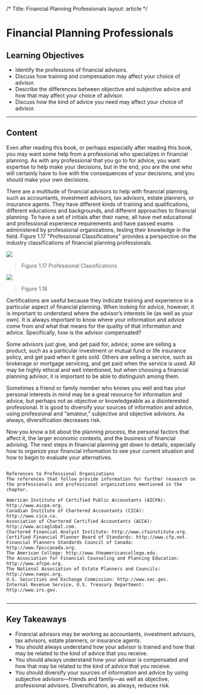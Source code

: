 /*
Title: Financial Planning Professionals
layout: article
*/

# Financial Planning Professionals

## Learning Objectives

- Identify the professions of financial advisors.
- Discuss how training and compensation may affect your choice of advisor.
- Describe the differences between objective and subjective advice and how that may affect your choice of advisor.
- Discuss how the kind of advice you need may affect your choice of advisor.



---

## Content

Even after reading this book, or perhaps especially after reading this book, you may want some help from a professional who specializes in financial planning. As with any professional that you go to for advice, you want expertise to help make your decisions, but in the end, you are the one who will certainly have to live with the consequences of your decisions, and you should make your own decisions.

There are a multitude of financial advisors to help with financial planning, such as accountants, investment advisors, tax advisors, estate planners, or insurance agents. They have different kinds of training and qualifications, different educations and backgrounds, and different approaches to financial planning. To have a set of initials after their name, all have met educational and professional experience requirements and have passed exams administered by professional organizations, testing their knowledge in the field. Figure 1.17 "Professional Classifications" provides a perspective on the industry classifications of financial planning professionals.


![](../media/75ae82607f438866a405515f5cdd2436.jpg)
> Figure 1.17 Professional Classifications



![](../media/65edbd50a23cc485ac69b6e2645fb24b.jpg)
> Figure 1.18 


Certifications are useful because they indicate training and experience in a particular aspect of financial planning. When looking for advice, however, it is important to understand where the advisor’s interests lie (as well as your own). It is always important to know where your information and advice come from and what that means for the quality of that information and advice. Specifically, how is the advisor compensated?

Some advisors just give, and get paid for, advice; some are selling a product, such as a particular investment or mutual fund or life insurance policy, and get paid when it gets sold. Others are selling a service, such as brokerage or mortgage servicing, and get paid when the service is used. All may be highly ethical and well intentioned, but when choosing a financial planning advisor, it is important to be able to distinguish among them.

Sometimes a friend or family member who knows you well and has your personal interests in mind may be a great resource for information and advice, but perhaps not as objective or knowledgeable as a disinterested professional. It is good to diversify your sources of information and advice, using professional and “amateur,” subjective and objective advisors. As always, diversification decreases risk.

Now you know a bit about the planning process, the personal factors that affect it, the larger economic contexts, and the business of financial advising. The next steps in financial planning get down to details, especially how to organize your financial information to see your current situation and how to begin to evaluate your alternatives.

```

References to Professional Organizations
The references that follow provide information for further research on the professionals and professional organizations mentioned in the chapter.

American Institute of Certified Public Accountants (AICPA): http://www.aicpa.org.
Canadian Institute of Chartered Accountants (CICA): http://www.cica.ca.
Association of Chartered Certified Accountants (ACCA): http://www.accaglobal.com.
Chartered Financial Analyst Institute: http://www.cfainstitute.org.
Certified Financial Planner Board of Standards: http://www.cfp.net.
Financial Planners Standards Council of Canada: http://www.fpsccanada.org.
The American College: http://www.theamericancollege.edu.
The Association for Financial Counseling and Planning Education: http://www.afcpe.org.
The National Association of Estate Planners and Councils: http://www.naepc.org.
U.S. Securities and Exchange Commission: http://www.sec.gov.
Internal Revenue Service, U.S. Treasury Department: http://www.irs.gov.


```



---

## Key Takeaways

- Financial advisors may be working as accountants, investment advisors, tax advisors, estate planners, or insurance agents.
- You should always understand how your advisor is trained and how that may be related to the kind of advice that you receive.
- You should always understand how your advisor is compensated and how that may be related to the kind of advice that you receive.
- You should diversify your sources of information and advice by using subjective advisors—friends and family—as well as objective, professional advisors. Diversification, as always, reduces risk.


